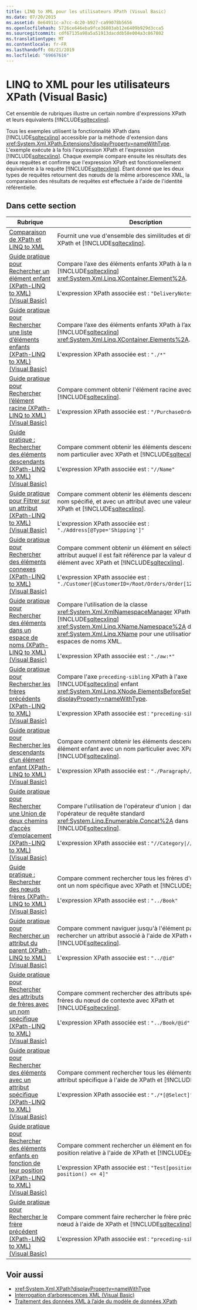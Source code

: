 ```yaml
---
title: LINQ to XML pour les utilisateurs XPath (Visual Basic)
ms.date: 07/20/2015
ms.assetid: 0e64911c-a7cc-4c20-b927-ca99078b5656
ms.openlocfilehash: 5726ce646eba9fce36803ab12e6409b929d3cca5
ms.sourcegitcommit: cdf67135a98a5a51913dacddb58e004a3c867802
ms.translationtype: MT
ms.contentlocale: fr-FR
ms.lasthandoff: 08/21/2019
ms.locfileid: "69667616"
---
```

# <a name="linq-to-xml-for-xpath-users-visual-basic"></a>LINQ to XML pour les utilisateurs XPath (Visual Basic)

Cet ensemble de rubriques illustre un certain nombre d'expressions XPath et leurs équivalents [!INCLUDE[sqltecxlinq](~/includes/sqltecxlinq-md.md)].  
  
 Tous les exemples utilisent la fonctionnalité XPath dans [!INCLUDE[sqltecxlinq](~/includes/sqltecxlinq-md.md)] accessible par la méthode d'extension dans <xref:System.Xml.XPath.Extensions?displayProperty=nameWithType>. L'exemple exécute à la fois l'expression XPath et l'expression [!INCLUDE[sqltecxlinq](~/includes/sqltecxlinq-md.md)]. Chaque exemple compare ensuite les résultats des deux requêtes et confirme que l'expression XPath est fonctionnellement équivalente à la requête [!INCLUDE[sqltecxlinq](~/includes/sqltecxlinq-md.md)]. Étant donné que les deux types de requêtes retournent des nœuds de la même arborescence XML, la comparaison des résultats de requêtes est effectuée à l'aide de l'identité référentielle.  
  
## <a name="in-this-section"></a>Dans cette section  
  
|Rubrique|Description|  
|-----------|-----------------|  
|[Comparaison de XPath et LINQ to XML](../../../../visual-basic/programming-guide/concepts/linq/comparison-of-xpath-and-linq-to-xml.md)|Fournit une vue d'ensemble des similitudes et différences entre XPath et [!INCLUDE[sqltecxlinq](~/includes/sqltecxlinq-md.md)].|  
|[Guide pratique pour Rechercher un élément enfant (XPath-LINQ to XML) (Visual Basic)](../../../../visual-basic/programming-guide/concepts/linq/how-to-find-a-child-element-xpath-linq-to-xml.md)|Compare l’axe des éléments enfants XPath à la méthode [!INCLUDE[sqltecxlinq](~/includes/sqltecxlinq-md.md)] <xref:System.Xml.Linq.XContainer.Element%2A>.<br /><br /> L'expression XPath associée est : `"DeliveryNotes"`.|  
|[Guide pratique pour Rechercher une liste d’éléments enfants (XPath-LINQ to XML) (Visual Basic)](../../../../visual-basic/programming-guide/concepts/linq/how-to-find-a-list-of-child-elements-xpath-linq-to-xml.md)|Compare l’axe des éléments enfants XPath à l’axe [!INCLUDE[sqltecxlinq](~/includes/sqltecxlinq-md.md)] <xref:System.Xml.Linq.XContainer.Elements%2A>.<br /><br /> L'expression XPath associée est : `"./*"`|  
|[Guide pratique pour Rechercher l’élément racine (XPath-LINQ to XML) (Visual Basic)](../../../../visual-basic/programming-guide/concepts/linq/how-to-find-the-root-element-xpath-linq-to-xml.md)|Compare comment obtenir l'élément racine avec XPath et [!INCLUDE[sqltecxlinq](~/includes/sqltecxlinq-md.md)].<br /><br /> L'expression XPath associée est : `"/PurchaseOrders"`|  
|[Guide pratique : Rechercher des éléments descendants (XPath-LINQ to XML) (Visual Basic)](../../../../visual-basic/programming-guide/concepts/linq/how-to-find-descendant-elements-xpath-linq-to-xml.md)|Compare comment obtenir les éléments descendants avec un nom particulier avec XPath et [!INCLUDE[sqltecxlinq](~/includes/sqltecxlinq-md.md)].<br /><br /> L'expression XPath associée est : `"//Name"`|  
|[Guide pratique pour Filtrer sur un attribut (XPath-LINQ to XML) (Visual Basic)](../../../../visual-basic/programming-guide/concepts/linq/how-to-filter-on-an-attribute-xpath-linq-to-xml.md)|Compare comment obtenir les éléments descendants avec un nom spécifié, et avec un attribut avec une valeur spécifiée avec XPath et [!INCLUDE[sqltecxlinq](~/includes/sqltecxlinq-md.md)].<br /><br /> L'expression XPath associée est : `"./Address[@Type='Shipping']"`|  
|[Guide pratique pour Rechercher des éléments connexes (XPath-LINQ to XML) (Visual Basic)](../../../../visual-basic/programming-guide/concepts/linq/how-to-find-related-elements-xpath-linq-to-xml.md)|Compare comment obtenir un élément en sélectionnant un attribut auquel il est fait référence par la valeur d'un autre élément avec XPath et [!INCLUDE[sqltecxlinq](~/includes/sqltecxlinq-md.md)].<br /><br /> L'expression XPath associée est : `"./Customer[@CustomerID=/Root/Orders/Order[12]/CustomerID]"`|  
|[Guide pratique pour Rechercher des éléments dans un espace de noms (XPath-LINQ to XML) (Visual Basic)](../../../../visual-basic/programming-guide/concepts/linq/how-to-find-elements-in-a-namespace.md)|Compare l’utilisation de la classe <xref:System.Xml.XmlNamespaceManager> XPath à la propriété [!INCLUDE[sqltecxlinq](~/includes/sqltecxlinq-md.md)] <xref:System.Xml.Linq.XName.Namespace%2A> de la classe <xref:System.Xml.Linq.XName> pour une utilisation avec des espaces de noms XML.<br /><br /> L'expression XPath associée est : `"./aw:*"`|  
|[Guide pratique pour Rechercher les frères précédents (XPath-LINQ to XML) (Visual Basic)](../../../../visual-basic/programming-guide/concepts/linq/how-to-find-preceding-siblings-xpath-linq-to-xml.md)|Compare l'axe `preceding-sibling` XPath à l'axe [!INCLUDE[sqltecxlinq](~/includes/sqltecxlinq-md.md)] enfant <xref:System.Xml.Linq.XNode.ElementsBeforeSelf%2A?displayProperty=nameWithType>.<br /><br /> L'expression XPath associée est : `"preceding-sibling::*"`|  
|[Guide pratique pour Rechercher les descendants d’un élément enfant (XPath-LINQ to XML) (Visual Basic)](../../../../visual-basic/programming-guide/concepts/linq/how-to-find-descendants-of-a-child-element-xpath-linq-to-xml.md)|Compare comment obtenir les éléments descendants d'un élément enfant avec un nom particulier avec XPath et [!INCLUDE[sqltecxlinq](~/includes/sqltecxlinq-md.md)].<br /><br /> L'expression XPath associée est : `"./Paragraph//Text/text()"`|  
|[Guide pratique pour Rechercher une Union de deux chemins d’accès d’emplacement (XPath-LINQ to XML) (Visual Basic)](../../../../visual-basic/programming-guide/concepts/linq/how-to-find-a-union-of-two-location-paths-xpath.md)|Compare l'utilisation de l'opérateur d'union <code>&#124;</code> dans XPath avec l'opérateur de requête standard <xref:System.Linq.Enumerable.Concat%2A> dans [!INCLUDE[sqltecxlinq](~/includes/sqltecxlinq-md.md)].<br /><br /> L'expression XPath associée est : <code>"//Category&#124;//Price"</code>|  
|[Guide pratique : Rechercher des nœuds frères (XPath-LINQ to XML) (Visual Basic)](../../../../visual-basic/programming-guide/concepts/linq/how-to-find-sibling-nodes-xpath-linq-to-xml.md)|Compare comment rechercher tous les frères d'un nœud qui ont un nom spécifique avec XPath et [!INCLUDE[sqltecxlinq](~/includes/sqltecxlinq-md.md)].<br /><br /> L'expression XPath associée est : `"../Book"`|  
|[Guide pratique pour Rechercher un attribut du parent (XPath-LINQ to XML) (Visual Basic)](../../../../visual-basic/programming-guide/concepts/linq/how-to-find-an-attribute-of-the-parent-xpath-linq-to-xml.md)|Compare comment naviguer jusqu'à l'élément parent et rechercher un attribut associé à l'aide de XPath et [!INCLUDE[sqltecxlinq](~/includes/sqltecxlinq-md.md)].<br /><br /> L'expression XPath associée est : `"../@id"`|  
|[Guide pratique pour Rechercher des attributs de frères avec un nom spécifique (XPath-LINQ to XML) (Visual Basic)](../../../../visual-basic/programming-guide/concepts/linq/how-to-find-attributes-of-siblings-with-a-specific-name.md)|Compare comment rechercher des attributs spécifiques des frères du nœud de contexte avec XPath et [!INCLUDE[sqltecxlinq](~/includes/sqltecxlinq-md.md)].<br /><br /> L'expression XPath associée est : `"../Book/@id"`|  
|[Guide pratique pour Rechercher des éléments avec un attribut spécifique (XPath-LINQ to XML) (Visual Basic)](../../../../visual-basic/programming-guide/concepts/linq/how-to-find-elements-with-a-specific-attribute.md)|Compare comment rechercher tous les éléments contenant un attribut spécifique à l'aide de XPath et [!INCLUDE[sqltecxlinq](~/includes/sqltecxlinq-md.md)].<br /><br /> L'expression XPath associée est : `"./*[@Select]"`|  
|[Guide pratique pour Rechercher des éléments enfants en fonction de leur position (XPath-LINQ to XML) (Visual Basic)](../../../../visual-basic/programming-guide/concepts/linq/how-to-find-child-elements-based-on-position.md)|Compare comment rechercher un élément en fonction de sa position relative à l'aide de XPath et [!INCLUDE[sqltecxlinq](~/includes/sqltecxlinq-md.md)].<br /><br /> L'expression XPath associée est : `"Test[position() >= 2 and position() <= 4]"`|  
|[Guide pratique pour Rechercher le frère précédent (XPath-LINQ to XML) (Visual Basic)](../../../../visual-basic/programming-guide/concepts/linq/how-to-find-the-immediate-preceding-sibling-xpath-linq-to-xml.md)|Compare comment faire rechercher le frère précédent d'un nœud à l'aide de XPath et [!INCLUDE[sqltecxlinq](~/includes/sqltecxlinq-md.md)].<br /><br /> L'expression XPath associée est : `"preceding-sibling::*[1]"`|  
  
## <a name="see-also"></a>Voir aussi

- <xref:System.Xml.XPath?displayProperty=nameWithType>
- [Interrogation d’arborescences XML (Visual Basic)](../../../../visual-basic/programming-guide/concepts/linq/querying-xml-trees.md)
- [Traitement des données XML à l’aide du modèle de données XPath](../../../../standard/data/xml/process-xml-data-using-the-xpath-data-model.md)
